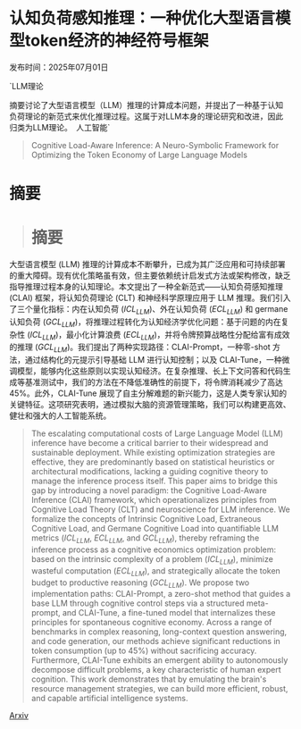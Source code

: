 # 认知负荷感知推理：一种优化大型语言模型token经济的神经符号框架

发布时间：2025年07月01日

`LLM理论

摘要讨论了大型语言模型（LLM）推理的计算成本问题，并提出了一种基于认知负荷理论的新范式来优化推理过程。这属于对LLM本身的理论研究和改进，因此归类为LLM理论。` `人工智能`

> Cognitive Load-Aware Inference: A Neuro-Symbolic Framework for Optimizing the Token Economy of Large Language Models

# 摘要

> # 摘要
大型语言模型 (LLM) 推理的计算成本不断攀升，已成为其广泛应用和可持续部署的重大障碍。现有优化策略虽有效，但主要依赖统计启发式方法或架构修改，缺乏指导推理过程本身的认知理论。本文提出了一种全新范式——认知负荷感知推理 (CLAI) 框架，将认知负荷理论 (CLT) 和神经科学原理应用于 LLM 推理。我们引入了三个量化指标：内在认知负荷 ($ICL_{LLM}$)、外在认知负荷 ($ECL_{LLM}$) 和 germane 认知负荷 ($GCL_{LLM}$)，将推理过程转化为认知经济学优化问题：基于问题的内在复杂性 ($ICL_{LLM}$)，最小化计算浪费 ($ECL_{LLM}$)，并将令牌预算战略性分配给富有成效的推理 ($GCL_{LLM}$)。我们提出了两种实现路径：CLAI-Prompt，一种零-shot 方法，通过结构化的元提示引导基础 LLM 进行认知控制；以及 CLAI-Tune，一种微调模型，能够内化这些原则以实现认知经济。在复杂推理、长上下文问答和代码生成等基准测试中，我们的方法在不降低准确性的前提下，将令牌消耗减少了高达 45%。此外，CLAI-Tune 展现了自主分解难题的新兴能力，这是人类专家认知的关键特征。这项研究表明，通过模拟大脑的资源管理策略，我们可以构建更高效、健壮和强大的人工智能系统。

> The escalating computational costs of Large Language Model (LLM) inference have become a critical barrier to their widespread and sustainable deployment. While existing optimization strategies are effective, they are predominantly based on statistical heuristics or architectural modifications, lacking a guiding cognitive theory to manage the inference process itself. This paper aims to bridge this gap by introducing a novel paradigm: the Cognitive Load-Aware Inference (CLAI) framework, which operationalizes principles from Cognitive Load Theory (CLT) and neuroscience for LLM inference. We formalize the concepts of Intrinsic Cognitive Load, Extraneous Cognitive Load, and Germane Cognitive Load into quantifiable LLM metrics ($ICL_{LLM}$, $ECL_{LLM}$, and $GCL_{LLM}$), thereby reframing the inference process as a cognitive economics optimization problem: based on the intrinsic complexity of a problem ($ICL_{LLM}$), minimize wasteful computation ($ECL_{LLM}$), and strategically allocate the token budget to productive reasoning ($GCL_{LLM}$). We propose two implementation paths: CLAI-Prompt, a zero-shot method that guides a base LLM through cognitive control steps via a structured meta-prompt, and CLAI-Tune, a fine-tuned model that internalizes these principles for spontaneous cognitive economy. Across a range of benchmarks in complex reasoning, long-context question answering, and code generation, our methods achieve significant reductions in token consumption (up to 45\%) without sacrificing accuracy. Furthermore, CLAI-Tune exhibits an emergent ability to autonomously decompose difficult problems, a key characteristic of human expert cognition. This work demonstrates that by emulating the brain's resource management strategies, we can build more efficient, robust, and capable artificial intelligence systems.

[Arxiv](https://arxiv.org/abs/2507.00653)